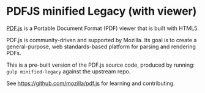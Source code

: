 # PDFJS minified Legacy (with viewer)

[PDF.js](https://mozilla.github.io/pdf.js/) is a Portable Document Format
(PDF) viewer that is built with HTML5.

PDF.js is community-driven and supported by Mozilla. Its goal is to
create a general-purpose, web standards-based platform for parsing and
rendering PDFs.

This is a pre-built version of the PDF.js source code, produced by running:
`gulp minified-legacy` against the upstream repo.

See https://github.com/mozilla/pdf.js for learning and contributing.
